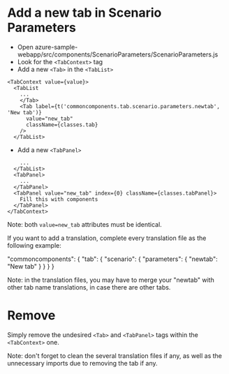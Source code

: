 # Add a new tab in Scenario Parameters

- Open azure-sample-webapp/src/components/ScenarioParameters/ScenarioParameters.js
- Look for the `<TabContext>` tag
- Add a new `<Tab>` in the `<TabList>`

```
<TabContext value={value}>
  <TabList
    ...
    </Tab>
    <Tab label={t('commoncomponents.tab.scenario.parameters.newtab', 'New tab')}
      value="new_tab"
      className={classes.tab}
    />
  </TabList>
```

- Add a new `<TabPanel>`

```
    ...
  </TabList>
  <TabPanel>
    ...
  </TabPanel>
  <TabPanel value="new_tab" index={0} className={classes.tabPanel}>
    Fill this with components
  </TabPanel>
</TabContext>
```

Note: both `value=new_tab` attributes must be identical.

If you want to add a translation, complete every translation file as the following example:

"commoncomponents": {
  "tab": {
    "scenario": {
      "parameters": {
        "newtab": "New tab"
      }
    }
  }
}

Note: in the translation files, you may have to merge your "newtab" with other tab name translations, in case there are other tabs.

# Remove

Simply remove the undesired `<Tab>` and `<TabPanel>` tags within  the `<TabContext>` one.

Note: don't forget to clean the several translation files if any, as well as the unnecessary imports due to removing the tab if any.